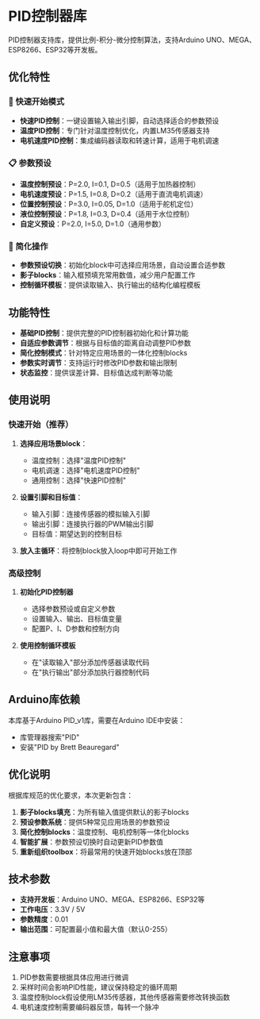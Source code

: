 # PID控制器库

PID控制器支持库，提供比例-积分-微分控制算法，支持Arduino UNO、MEGA、ESP8266、ESP32等开发板。

## 优化特性

### 🚀 快速开始模式
- **快速PID控制**：一键设置输入输出引脚，自动选择适合的参数预设
- **温度PID控制**：专门针对温度控制优化，内置LM35传感器支持
- **电机速度PID控制**：集成编码器读取和转速计算，适用于电机调速

### 📋 参数预设
- **温度控制预设**：P=2.0, I=0.1, D=0.5（适用于加热器控制）
- **电机速度预设**：P=1.5, I=0.8, D=0.2（适用于直流电机调速）
- **位置控制预设**：P=3.0, I=0.05, D=1.0（适用于舵机定位）
- **液位控制预设**：P=1.8, I=0.3, D=0.4（适用于水位控制）
- **自定义预设**：P=2.0, I=5.0, D=1.0（通用参数）

### 🔧 简化操作
- **参数预设切换**：初始化block中可选择应用场景，自动设置合适参数
- **影子blocks**：输入框预填充常用数值，减少用户配置工作
- **控制循环模板**：提供读取输入、执行输出的结构化编程模板

## 功能特性

- **基础PID控制**：提供完整的PID控制器初始化和计算功能
- **自适应参数调节**：根据与目标值的距离自动调整PID参数
- **简化控制模式**：针对特定应用场景的一体化控制blocks
- **参数实时调节**：支持运行时修改PID参数和输出限制
- **状态监控**：提供误差计算、目标值达成判断等功能

## 使用说明

### 快速开始（推荐）

1. **选择应用场景block**：
   - 温度控制：选择"温度PID控制"
   - 电机调速：选择"电机速度PID控制" 
   - 通用控制：选择"快速PID控制"

2. **设置引脚和目标值**：
   - 输入引脚：连接传感器的模拟输入引脚
   - 输出引脚：连接执行器的PWM输出引脚
   - 目标值：期望达到的控制目标

3. **放入主循环**：将控制block放入loop中即可开始工作

### 高级控制

1. **初始化PID控制器**
   - 选择参数预设或自定义参数
   - 设置输入、输出、目标值变量
   - 配置P、I、D参数和控制方向

2. **使用控制循环模板**
   - 在"读取输入"部分添加传感器读取代码
   - 在"执行输出"部分添加执行器控制代码

## Arduino库依赖

本库基于Arduino PID_v1库，需要在Arduino IDE中安装：
- 库管理器搜索"PID"
- 安装"PID by Brett Beauregard"

## 优化说明

根据库规范的优化要求，本次更新包含：

1. **影子blocks填充**：为所有输入值提供默认的影子blocks
2. **预设参数系统**：提供5种常见应用场景的参数预设
3. **简化控制blocks**：温度控制、电机控制等一体化blocks
4. **智能扩展**：参数预设切换时自动更新PID参数值
5. **重新组织toolbox**：将最常用的快速开始blocks放在顶部

## 技术参数

- **支持开发板**：Arduino UNO、MEGA、ESP8266、ESP32等
- **工作电压**：3.3V / 5V
- **参数精度**：0.01
- **输出范围**：可配置最小值和最大值（默认0-255）

## 注意事项

1. PID参数需要根据具体应用进行微调
2. 采样时间会影响PID性能，建议保持稳定的循环周期
3. 温度控制block假设使用LM35传感器，其他传感器需要修改转换函数
4. 电机速度控制需要编码器反馈，每转一个脉冲
